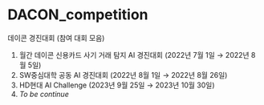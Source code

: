 # DACON_competition
데이콘 경진대회 
(참여 대회 모음)
1. 월간 데이콘 신용카드 사기 거래 탐지 AI 경진대회 (2022년 7월 1일 → 2022년 8월 5일)
2. SW중심대학 공동 AI 경진대회 (2022년 8월 1일 → 2022년 8월 26일)
3. HD현대 AI Challenge (2023년 9월 25일 → 2023년 10월 30일)
4. *To be continue* 
